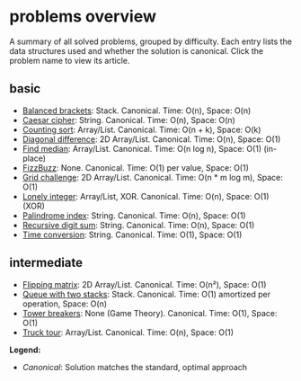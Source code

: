 # problems overview

A summary of all solved problems, grouped by difficulty. Each entry lists the data structures used and whether the solution is canonical. Click the problem name to view its article.

## basic

- [Balanced brackets](balanced-brackets.md): Stack. Canonical. Time: O(n), Space: O(n)
- [Caesar cipher](caesar-cipher.md): String. Canonical. Time: O(n), Space: O(n)
- [Counting sort](counting-sort.md): Array/List. Canonical. Time: O(n + k), Space: O(k)
- [Diagonal difference](diagonal-difference.md): 2D Array/List. Canonical. Time: O(n), Space: O(1)
- [Find median](find-median.md): Array/List. Canonical. Time: O(n log n), Space: O(1) (in-place)
- [FizzBuzz](fizzbuzz.md): None. Canonical. Time: O(1) per value, Space: O(1)
- [Grid challenge](grid-challenge.md): 2D Array/List. Canonical. Time: O(n \* m log m), Space: O(1)
- [Lonely integer](lonely-integer.md): Array/List, XOR. Canonical. Time: O(n), Space: O(1) (XOR)
- [Palindrome index](palindrome-index.md): String. Canonical. Time: O(n), Space: O(1)
- [Recursive digit sum](recursive-digit-sum.md): String. Canonical. Time: O(n), Space: O(1)
- [Time conversion](time-conversion.md): String. Canonical. Time: O(1), Space: O(1)

## intermediate

- [Flipping matrix](flipping-matrix.md): 2D Array/List. Canonical. Time: O(n²), Space: O(1)
- [Queue with two stacks](queue-with-two-stack.md): Stack. Canonical. Time: O(1) amortized per operation, Space: O(n)
- [Tower breakers](tower-breakers.md): None (Game Theory). Canonical. Time: O(1), Space: O(1)
- [Truck tour](truck-tour.md): Array/List. Canonical. Time: O(n), Space: O(1)

**Legend:**

- _Canonical_: Solution matches the standard, optimal approach
